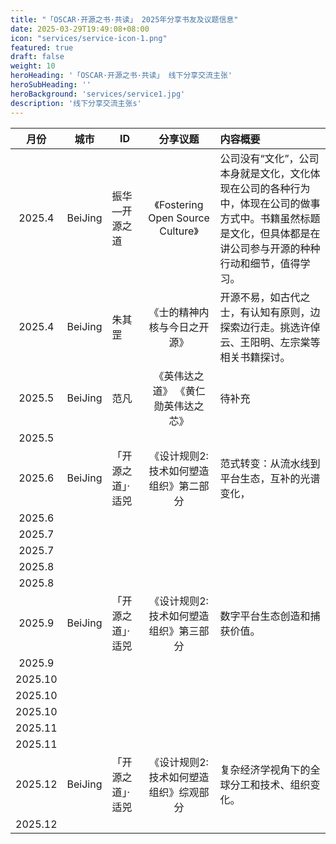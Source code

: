 ```yaml
---
title: "「OSCAR·开源之书·共读」 2025年分享书友及议题信息"
date: 2025-03-29T19:49:08+08:00
icon: "services/service-icon-1.png"
featured: true
draft: false
weight: 10
heroHeading: '「OSCAR·开源之书·共读」 线下分享交流主张'
heroSubHeading: ''
heroBackground: 'services/service1.jpg'
description: '线下分享交流主张s'
---
```



|月份            |城市|ID        	|分享议题	     |内容概要
|:-------------:|:-------------:|--------------|:-------------:|:---------|
|2025.4|BeiJing|振华—开源之道|《Fostering Open Source Culture》|公司没有“文化”，公司本身就是文化，文化体现在公司的各种行为中，体现在公司的做事方式中。书籍虽然标题是文化，但具体都是在讲公司参与开源的种种行动和细节，值得学习。|
|2025.4|BeiJing|朱其罡|《士的精神内核与今日之开源》|开源不易，如古代之士，有认知有原则，边探索边行走。挑选许倬云、王阳明、左宗棠等相关书籍探讨。|
|2025.5|BeiJing|范凡|《英伟达之道》  《黄仁勋英伟达之芯》|待补充|
|2025.5||||
|2025.6|BeiJing|「开源之道」·适兕|《设计规则2:技术如何塑造组织》第二部分|范式转变：从流水线到平台生态，互补的光谱变化，|
|2025.6||||
|2025.7||||
|2025.7||||
|2025.8||||
|2025.8|||
|2025.9|BeiJing|「开源之道」·适兕|《设计规则2:技术如何塑造组织》第三部分|数字平台生态创造和捕获价值。|
|2025.9||||
|2025.10||||
|2025.10||||
|2025.10||||
|2025.11||||
|2025.11||||
|2025.12|BeiJing|「开源之道」·适兕|《设计规则2:技术如何塑造组织》综观部分|复杂经济学视角下的全球分工和技术、组织变化。|
|2025.12||||